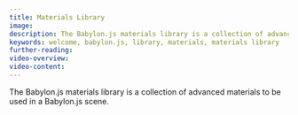 ```yaml
---
title: Materials Library
image: 
description: The Babylon.js materials library is a collection of advanced materials to be used in a Babylon.js scene.
keywords: welcome, babylon.js, library, materials, materials library
further-reading:
video-overview:
video-content:
---
```


The Babylon.js materials library is a collection of advanced materials to be used in a Babylon.js scene.
